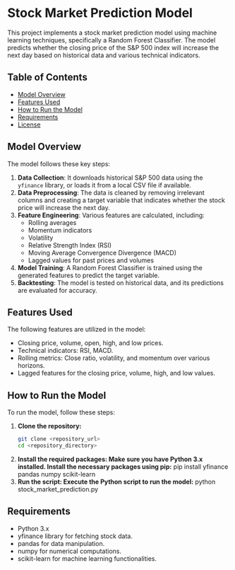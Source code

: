 # Stock Market Prediction Model

This project implements a stock market prediction model using machine learning techniques, specifically a Random Forest Classifier. The model predicts whether the closing price of the S&P 500 index will increase the next day based on historical data and various technical indicators.

## Table of Contents
- [Model Overview](#model-overview)
- [Features Used](#features-used)
- [How to Run the Model](#how-to-run-the-model)
- [Requirements](#requirements)
- [License](#license)

## Model Overview

The model follows these key steps:
1. **Data Collection**: It downloads historical S&P 500 data using the `yfinance` library, or loads it from a local CSV file if available.
2. **Data Preprocessing**: The data is cleaned by removing irrelevant columns and creating a target variable that indicates whether the stock price will increase the next day.
3. **Feature Engineering**: Various features are calculated, including:
   - Rolling averages
   - Momentum indicators
   - Volatility
   - Relative Strength Index (RSI)
   - Moving Average Convergence Divergence (MACD)
   - Lagged values for past prices and volumes
4. **Model Training**: A Random Forest Classifier is trained using the generated features to predict the target variable.
5. **Backtesting**: The model is tested on historical data, and its predictions are evaluated for accuracy.

## Features Used

The following features are utilized in the model:
- Closing price, volume, open, high, and low prices.
- Technical indicators: RSI, MACD.
- Rolling metrics: Close ratio, volatility, and momentum over various horizons.
- Lagged features for the closing price, volume, high, and low values.

## How to Run the Model

To run the model, follow these steps:

1. **Clone the repository:**
   ```bash
   git clone <repository_url>
   cd <repository_directory>
2. **Install the required packages: Make sure you have Python 3.x installed. Install the necessary packages using pip:**
    pip install yfinance pandas numpy scikit-learn
3. **Run the script: Execute the Python script to run the model:**
    python stock_market_prediction.py

## Requirements
* Python 3.x
* yfinance library for fetching stock data.
* pandas for data manipulation.
* numpy for numerical computations.
* scikit-learn for machine learning functionalities.


